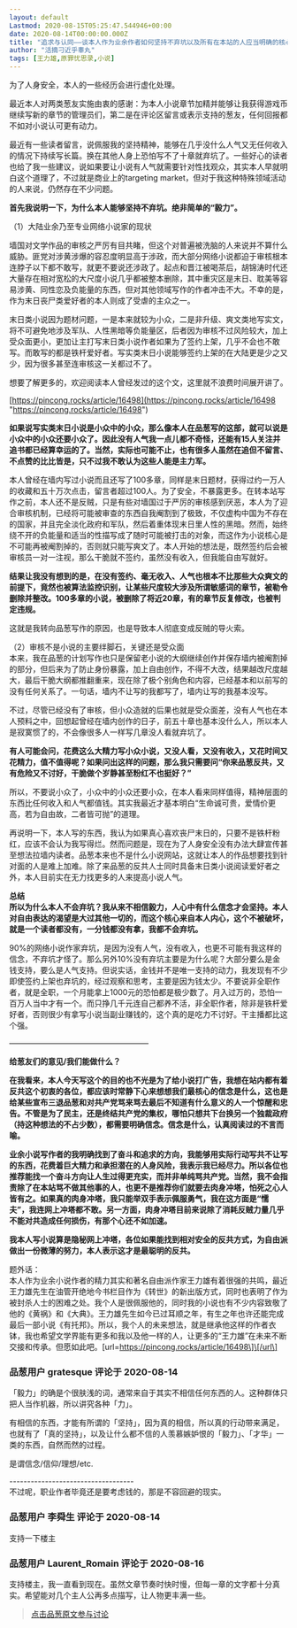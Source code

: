 ```yaml
---
layout: default
Lastmod: 2020-08-15T05:25:47.544946+00:00
date: 2020-08-14T00:00:00.000Z
title: "追求与认同——谈本人作为业余作者如何坚持不弃坑以及所有在本站的人应当明确的核心"
author: "活摘刁近乎睾丸"
tags: [王力雄,原罪忧思录,小说]
---
```


为了人身安全，本人的一些经历会进行虚化处理。  
  
最近本人对两类葱友实施由衷的感谢：为本人小说章节加精并能够让我获得游戏币继续写新的章节的管理员们，第二是在评论区留言或表示支持的葱友，任何回报都不如对小说认可更有动力。  
  
最近有一些读者留言，说佩服我的坚持精神，能够在几乎没什么人气又无任何收入的情况下持续写长篇。换在其他人身上恐怕写不了十章就弃坑了。一些好心的读者也给了我一些建议，说如果要让小说有人气就需要针对性找观众，其实本人早就明白这个道理了，不过就是商业上的targeting market，但对于我这种特殊领域活动的人来说，仍然存在不少问题。  
  
  
**首先我说明一下，为什么本人能够坚持不弃坑。绝非简单的“毅力”。**  
  
  
  
（1）大陆业余乃至专业网络小说家的现状  
  
墙国对文学作品的审核之严厉有目共睹，但这个对普遍被洗脑的人来说并不算什么威胁。匪党对涉黄涉爆的容忍度明显高于涉政，而大部分网络小说都迫于审核根本连脖子以下都不敢写，就更不要说还涉政了。起点和晋江被喝茶后，胡锦涛时代还大量存在相对宽松的大尺度小说几乎都被整本删除，其中重灾区是末日、耽美等容易涉黄、同性恋及负能量的东西，但对其他领域写作的作者冲击不大。不幸的是，作为末日丧尸类爱好者的本人则成了受虐的主众之一。  
  
末日类小说因为题材问题，一是本来就较为小众，二是非升级、爽文类地写实文，将不可避免地涉及军队、人性黑暗等负能量区，后者因为审核不过风险较大，加上受众面更小，更加让主打写末日类小说作者如果为了签约上架，几乎不会也不敢写。而敢写的都是铁杆爱好者。写实类末日小说能够签约上架的在大陆更是少之又少，因为很多甚至连审核这一关都过不了。  
  
想要了解更多的，欢迎阅读本人曾经发过的这个文，这里就不浪费时间展开讲了。  
  
  
[https://pincong.rocks/article/16498](https://pincong.rocks/article/16498 "https://pincong.rocks/article/16498")  
  
**如果说写实类末日小说是小众中的小众，那么像本人在品葱写的这部，就可以说是小众中的小众还要小众了。因此没有人气我一点儿都不奇怪，还能有15人关注并追书都已经算幸运的了。当然，实际也可能不止，也有很多人虽然在追但不留言、不点赞的比比皆是，只不过我不敢认为这些人能是主力军。**  
  
本人曾经在墙内写过小说而且还写了100多章，同样是末日题材，获得过约一万人的收藏和五十万次点击，留言者超过100人。为了安全，不暴露更多。在转本站写作之前，本人还不是反贼，只是有些对墙国过于严厉的审核感到厌恶，本人为了迎合审核机制，已经将可能被审查的东西自我阉割到了极致，不仅虚构中国为不存在的国家，并且完全淡化政府和军队，然后着重体现末日里人性的黑暗。然而，始终绕不开的负能量和适当的性描写成了随时可能被打击的对象，而这作为小说核心是不可能再被阉割掉的，否则就只能写爽文了。本人开始的想法是，既然签约后会被审核员一对一注视，那么干脆就不签约，虽然没有收入，但我能自由写就好。  
  
**结果让我没有想到的是，在没有签约、毫无收入、人气也根本不比那些大众爽文的前提下，竟然也被算法监控识别，让某些尺度较大涉及所谓敏感词的章节，被勒令删除并整改。100多章的小说，被删除了将近20章，有的章节反复修改，也被判定违规。**  
  
这就是我转向品葱写作的原因，也是导致本人彻底变成反贼的导火索。  
  
（2）审核不是小说的主要绊脚石，关键还是受众面  
本来，我在品葱的计划写作也只是保留老小说的大纲继续创作并保存墙内被阉割掉的部分，但后来为了防止身份暴露，加上自由创作，不得不大改，结果越改尺度越大，最后干脆大纲都推翻重来，现在除了极个别角色和内容，已经基本和以前写的没有任何关系了。一句话，墙内不让写的我都写了，墙内让写的我基本没写。  
  
不过，尽管已经没有了审核，但小众造就的后果也就是受众面差，没有人气也在本人预料之中，回想起曾经在墙内创作的日子，前五十章也基本没什么人，所以本人是寂寞惯了的，不会像很多人一样写几章没人看就弃坑了。  
  
**有人可能会问，花费这么大精力写小众小说，又没人看，又没有收入，又花时间又花精力，值不值得呢？如果问出这样的问题，那么我只需要问“你来品葱反共，又有危险又不讨好，干脆做个岁静甚至粉红不也挺好？”**  
  
所以，不要说小众了，小众中的小众还要小众，在本人看来同样值得，精神层面的东西比任何收入和人气都值钱。其实我最近才基本明白“生命诚可贵，爱情价更高，若为自由故，二者皆可抛”的道理。  
  
再说明一下，本人写的东西，我认为如果真心喜欢丧尸末日的，只要不是铁杆粉红，应该不会认为我写得烂。然而问题是，现在为了人身安全没有办法大肆宣传甚至想法拉墙内读者。品葱本来也不是什么小说网站，这就让本人的作品想要找到针对面的人是难上加难。除了来品葱的反共人士同时具备末日类小说阅读爱好者之外，本人目前实在无力找更多的人来提高小说人气。  
  
**总结**  
**所以为什么本人不会弃坑？我从来不相信毅力，人心中有什么信念才会坚持。本人对自由表达的渴望是大过其他一切的，而这个核心来自本人内心，这个不被破坏，就是一个读者都没有，一分钱都没有拿，我都不会弃坑。**  
  
90%的网络小说作家弃坑，是因为没有人气，没有收入，也更不可能有我这样的信念，不弃坑才怪了。那么另外10%没有弃坑主要是为什么呢？大部分要么是金钱支持，要么是人气支持。但说实话，金钱并不是唯一支持的动力，我发现有不少即使签约上架也弃坑的，经过观察和思考，主要是因为钱太少。不要说非全职作者，就是全职，一个月能拿上1000元的恐怕都是极少数了。月入过万的，恐怕一百万人当中才有一个。而只挣几千元连自己都养不活，非全职作者，除非是铁杆爱好者，否则很少有拿写小说当副业赚钱的，这个真的是吃力不讨好。干主播都比这个强。  
  
——————————————————  
  
**给葱友们的意见/我们能做什么？**  
  
**在我看来，本人今天写这个的目的也不光是为了给小说打广告，我想在站内都有着反共这个初衷的各位，都应该时常静下心来想想我们最核心的信念是什么，这也是给某些宣布三退品葱和对共产党骂来骂去最后不知道有什么意义的人一个惊醒和忠告。不管是为了民主，还是终结共产党的集权，哪怕只想共下台换另一个独裁政府（持这种想法的不占少数），都需要明确信念。信念是什么，认真阅读过的不言而喻。**  
  
**业余小说写作者的我明确找到了奋斗和追求的方向，我能够用实际行动写共不让写的东西，花费着巨大精力和承担潜在的人身风险，我表示我已经尽力。所以各位也推荐能找一个奋斗方向让人生过得更充实，而并非单纯骂共产党。当然，我不会指责除了在本站骂不做其他事的人，也更不是推荐你们就要去肉身冲塔，怕死之心人皆有之。如果真的肉身冲塔，我只能举双手表示佩服勇气，我在这方面是“懦夫”，我连网上冲塔都不敢。另一方面，肉身冲塔目前来说除了消耗反贼力量几乎不能对共造成任何损伤，有那个心还不如加速。**  
  
**我本人写小说算是隐秘网上冲塔，各位如果能找到相对安全的反共方式，为自由派做出一份微薄的努力，本人表示这才是最聪明的反共。**  
  
题外话：  
本人作为业余小说作者的精力其实和著名自由派作家王力雄有着很强的共鸣，最近王力雄先生在油管开绝地今书栏目作为《转世》的新出版方式，同时也表明了作为被封杀人士的困难之处。我个人是很佩服他的，同时我的小说也有不少内容致敬了他的《黄祸》和《大典》。王力雄先生如今已过耳顺之年，有生之年也许还能完成最后一部小说《有托邦》。所以，我个人的未来想法，就是继承他这样的作者衣钵，我也希望文学界能有更多和我以及他一样的人，让更多的“王力雄”在未来不断交接和传承。但愿如此吧。\[url=https://pincong.rocks/article/16498\]\[/url\]

            
### 品葱用户 **gratesque** 评论于 2020-08-14
        
「毅力」的确是个很肤浅的词，通常来自于其实不相信任何东西的人。这种群体只把人当作机器，所以讲究各种「力」。  
  
有相信的东西，才能有所谓的「坚持」，因为真的相信，所以真的行动带来满足，也就有了「真的坚持」，以及让什么都不信的人羡慕嫉妒恨的「毅力」、「才华」一类的东西，自然而然的过程。  
  
是谓信念/信仰/理想/etc.  
  
\-----------------------------------  
不过呢，职业作者毕竟还是要考虑钱的，那是不容回避的现实。
        


            
### 品葱用户 **李舜生** 评论于 2020-08-14
        
支持一下楼主
        


            
### 品葱用户 **Laurent_Romain** 评论于 2020-08-16
        
支持楼主，我一直看到现在。虽然文章节奏时快时慢，但每一章的文字都十分真实。希望能对几个主人公再多点描写，让人物更丰满一些。
        






> [点击品葱原文参与讨论](https://pincong.rocks/article/22961)

